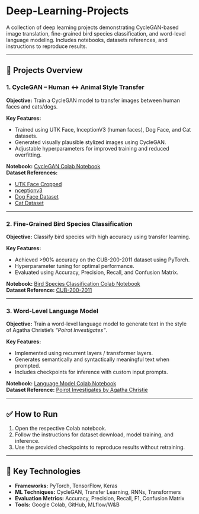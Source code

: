 # Deep-Learning-Projects
A collection of deep learning  projects demonstrating CycleGAN-based image translation, fine-grained bird species classification, and word-level language modeling. Includes notebooks, datasets references, and instructions to reproduce results.

---

## 📂 Projects Overview

### 1. CycleGAN – Human ↔ Animal Style Transfer
**Objective:** Train a CycleGAN model to transfer images between human faces and cats/dogs.

**Key Features:**
- Trained using UTK Face, InceptionV3 (human faces), Dog Face, and Cat datasets.
- Generated visually plausible stylized images using CycleGAN.
- Adjustable hyperparameters for improved training and reduced overfitting.

**Notebook:** [CycleGAN Colab Notebook](https://colab.research.google.com/drive/1IBqrzfUyAd6SO7HiPCIiZaAxXeAFqXEk)  
**Dataset References:**
- [UTK Face Cropped](https://www.kaggle.com/datasets/abhikjha/utk-face-cropped)
- [nceptionv3](https://www.kaggle.com/code/bmarcos/image-recognition-gender-detection-inceptionv3/data)
- [Dog Face Dataset]( https://www.kaggle.com/datasets/wutheringwang/dog-face-recognition)  
- [Cat Dataset](https://www.kaggle.com/datasets/azmeenasiraj/cat-faces-data-set)  

---

### 2. Fine-Grained Bird Species Classification
**Objective:** Classify bird species with high accuracy using transfer learning.

**Key Features:**
- Achieved >90% accuracy on the CUB-200-2011 dataset using PyTorch.
- Hyperparameter tuning for optimal performance.
- Evaluated using Accuracy, Precision, Recall, and Confusion Matrix.

**Notebook:** [Bird Species Classification Colab Notebook](https://colab.research.google.com/drive/1t8jcUYhswvVZNGzxMLrGOnzkfqRVv--e)  
**Dataset Reference:** [CUB-200-2011](https://data.caltech.edu/records/65de6-vp158)  

---

### 3. Word-Level Language Model
**Objective:** Train a word-level language model to generate text in the style of Agatha Christie’s *“Poirot Investigates”*.

**Key Features:**
- Implemented using recurrent layers / transformer layers.
- Generates semantically and syntactically meaningful text when prompted.
- Includes checkpoints for inference with custom input prompts.

**Notebook:** [Language Model Colab Notebook](https://colab.research.google.com/drive/1AOSB2QzgxL46O3D9cIxPdfS8yJ8tsLPw)  
**Dataset Reference:** [Poirot Investigates by Agatha Christie](https://www.kaggle.com/datasets/jannesklaas/scifi-stories-text-corpus)


---

## ✅ How to Run
1. Open the respective Colab notebook.
2. Follow the instructions for dataset download, model training, and inference.
3. Use the provided checkpoints to reproduce results without retraining.

---

## 📌 Key Technologies
- **Frameworks:** PyTorch, TensorFlow, Keras  
- **ML Techniques:** CycleGAN, Transfer Learning, RNNs, Transformers  
- **Evaluation Metrics:** Accuracy, Precision, Recall, F1, Confusion Matrix  
- **Tools:** Google Colab, GitHub, MLflow/W&B

